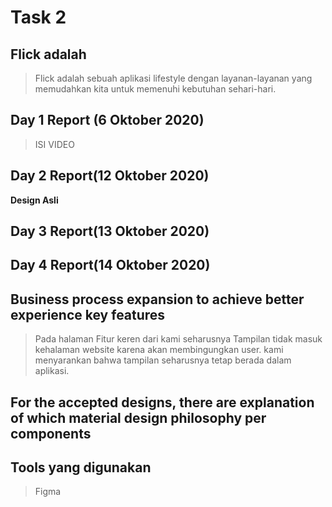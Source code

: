 # Task 2
## Flick adalah 
>Flick adalah sebuah aplikasi lifestyle dengan layanan-layanan yang memudahkan kita untuk memenuhi kebutuhan sehari-hari.

## Day 1 Report (6 Oktober 2020)
>ISI VIDEO

## Day 2 Report(12 Oktober 2020)

**Design Asli**

## Day 3 Report(13 Oktober 2020)

## Day 4 Report(14 Oktober 2020)

## Business process expansion to achieve better experience key features
>Pada halaman Fitur keren dari kami seharusnya Tampilan tidak masuk kehalaman website karena akan membingungkan user. kami menyarankan 
bahwa tampilan seharusnya tetap berada dalam aplikasi.

## For the accepted designs, there are explanation of which material design philosophy per components

## Tools yang digunakan
>Figma

